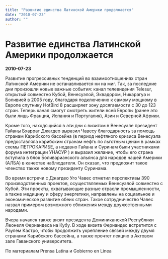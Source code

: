 ```yaml
---
title: "Развитие единства Латинской Америки продолжается"
date: "2010-07-23"
author: ""
---
```


# Развитие единства Латинской Америки продолжается

**2010-07-23** 

Развитие прогрессивных тенденций во взаимоотношениях стран Латинской Америки не останавливается ни на миг. Так, за последние дни произошли новые важные события: канал телевидения Telesur, открытый совместно Кубой, Венесуэлой, Эквадором, Никарагуа и Боливией в 2005 году, благодаря подключению к самому мощному в Европе спутнику HotBird 8 расширяет зону досягаемости с 30 до 123 стран. Теперь канал смогут смотреть жители всей Европы (ранее это были лишь Франция, Испания и Португалия), Азии и Северной Африки.

Кроме того, находящийся в эти дни с визитом в Венесуэле президент Гайаны Бхаррат Джагдео выразил Чавесу благодарность за помощь странам Карибского бассейна (в период нефтяного кризиса Венесуэла предоставляла карибским странам нефть по льготным ценам в рамках схемы ПЕТРОКАРИБЕ, а недавно Гайана и Суринам были участниками форума интеграции УНАСУР ) и выразил желание, чтобы его страна вступила в блок Боливарианского альянса для народов нашей Америки (АЛБА) в качестве наблюдателя. Он сказал, что предложит такое членство также новому президенту Суринама.

Во время встречи с Джагдео Уго Чавес отметил перспективы 390 производственных проектов, осуществляемых Венесуэлой совместно с Кубой. Эти проекты, охватывающие разные отрасли промышленности, а также медицину и сферу энергетики, направлены на социальное и экономическое развитие обеих стран. Такое сотрудничество Чавес назвал примером возможного сближения между дружественными народами.

Вчера начался также визит президента Доминиканской Республики Леонеля Фернандеса на Кубу. В ходе визита Фернандес встретится с Раулем Кастро, чтобы продолжить укрепление связей между двумя странами Карибского бассейна, а также прочтет лекцию в Актовом зале Гаванского университета.

По материалам Prensa Latina и Gobierno en Linea